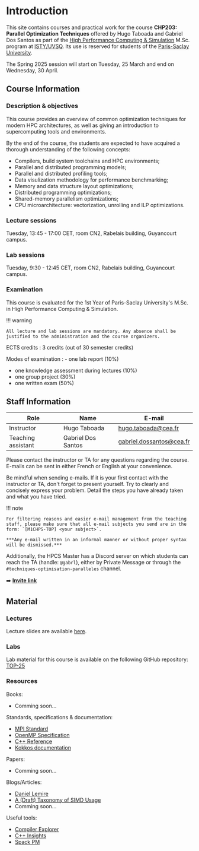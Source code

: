 # Introduction

This site contains courses and practical work for the course **CHP203: Parallel Optimization Techniques** offered by Hugo Taboada and Gabriel Dos Santos as part of the [High Performance Computing & Simulation](https://chps.uvsq.fr/) M.Sc. program at [ISTY/UVSQ](https://www.uvsq.fr/institut-des-sciences-et-techniques-des-yvelines-isty). Its use is reserved for students of the [Paris-Saclay University](https://www.universite-paris-saclay.fr/).

The Spring 2025 session will start on Tuesday, 25 March and end on Wednesday, 30 April.

## Course Information

### Description & objectives

This course provides an overview of common optimization techniques for modern HPC architectures, as well as giving an introduction to supercomputing tools and environments.

By the end of the course, the students are expected to have acquired a thorough understanding of the following concepts:

- Compilers, build system toolchains and HPC environments;
- Parallel and distributed programming models;
- Parallel and distributed profiling tools;
- Data visulization methodology for performance benchmarking;
- Memory and data structure layout optimizations;
- Distributed programming optimizations;
- Shared-memory parallelism optimizations;
- CPU microarchitecture: vectorization, unrolling and ILP optimizations.

### Lecture sessions

Tuesday, 13:45 - 17:00 CET, room CN2, Rabelais building, Guyancourt campus.

### Lab sessions

Tuesday, 9:30 - 12:45 CET, room CN2, Rabelais building, Guyancourt campus.

### Examination

This course is evaluated for the 1st Year of Paris-Saclay University's M.Sc. in High Performance Computing & Simulation.

!!! warning

    All lecture and lab sessions are mandatory. Any absence shall be justified to the administration and the course organizers.

ECTS credits
: 3 credits (out of 30 semester credits)

Modes of examination
: - one lab report (10%)
  - one knowledge assessment during lectures (10%)
  - one group project (30%)
  - one written exam (50%)


## Staff Information

| Role | Name | E-mail |
| --- | --- | --- |
| Instructor | Hugo Taboada | [hugo.taboada@cea.fr](mailto:hugo.taboada@cea.fr) |
| Teaching assistant | Gabriel Dos Santos | [gabriel.dossantos@cea.fr](mailto:gabriel.dossantos@cea.fr) |

Please contact the instructor or TA for any questions regarding the course. E-mails can be sent in either French or English at your convenience.

Be mindful when sending e-mails. If it is your first contact with the instructor or TA, don't forget to present yourself. Try to clearly and concisely express your problem. Detail the steps you have already taken and what you have tried.

!!! note

    For filtering reasons and easier e-mail management from the teaching staff, please make sure that all e-mail subjects you send are in the form: `[M1CHPS-TOP] <your subject>`.

    ***Any e-mail written in an informal manner or without proper syntax will be dismissed.***

Additionally, the HPCS Master has a Discord server on which students can reach the TA (handle: `@gabrl`), either by Private Message or through the `#techniques-optimisation-paralleles` channel.

:arrow_right: [**Invite link**](https://discord.gg/8rJ7hvJE)

## Material

### Lectures

Lecture slides are available [here](artifacts/TOP_course_2025.pdf).

### Labs

Lab material for this course is available on the following GitHub repository: [TOP-25](https://github.com/dssgabriel/TOP-25/tree/main)

### Resources

Books:

- Comming soon...

Standards, specifications & documentation:

- [MPI Standard](https://www.mpi-forum.org/docs/)
- [OpenMP Specification](https://www.openmp.org/specifications/)
- [C++ Reference](https://en.cppreference.com/w/)
- [Kokkos documentation](https://kokkos.org/kokkos-core-wiki/)

Papers:

- Comming soon...

Blogs/Articles:

- [Daniel Lemire](https://lemire.me/blog/)
- [A (Draft) Taxonomy of SIMD Usage](https://branchfree.org/2024/06/09/a-draft-taxonomy-of-simd-usage/)
- Comming soon...


Useful tools:

- [Compiler Explorer](https://godbolt.org/)
- [C++ Insights](https://cppinsights.io/)
- [Spack PM](https://spack.io/)
